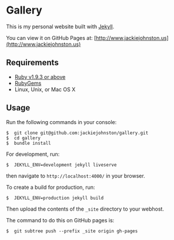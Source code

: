 # Gallery
This is my personal website built with [Jekyll](https://jekyllrb.com/).

You can view it on GitHub Pages at: [http://www.jackiejohnston.us](http://www.jackiejohnston.us)

## Requirements

 - [Ruby v1.9.3 or above](https://www.ruby-lang.org/en/downloads/)
 - [RubyGems](https://rubygems.org/pages/download)
 - Linux, Unix, or Mac OS X

## Usage

Run the following commands in your console:
```
$  git clone git@github.com:jackiejohnston/gallery.git
$  cd gallery
$  bundle install
```

For development, run:
```
$  JEKYLL_ENV=development jekyll liveserve
```

then navigate to `http://localhost:4000/` in your browser.

To create a build for production, run:
```
$  JEKYLL_ENV=production jekyll build
```
Then upload the contents of the `_site` directory to your webhost.

The command to do this on GitHub pages is:
```
$  git subtree push --prefix _site origin gh-pages
```